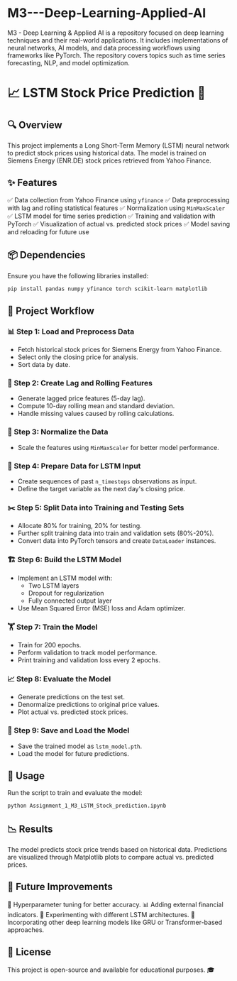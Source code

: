 # M3---Deep-Learning-Applied-AI
M3 - Deep Learning &amp; Applied AI is a repository focused on deep learning techniques and their real-world applications. It includes implementations of neural networks, AI models, and data processing workflows using frameworks like PyTorch. The repository covers topics such as time series forecasting, NLP, and model optimization.
# 📈 LSTM Stock Price Prediction 🚀

## 🔍 Overview

This project implements a Long Short-Term Memory (LSTM) neural network to predict stock prices using historical data. The model is trained on Siemens Energy (ENR.DE) stock prices retrieved from Yahoo Finance.

## ✨ Features

✅ Data collection from Yahoo Finance using `yfinance`
✅ Data preprocessing with lag and rolling statistical features
✅ Normalization using `MinMaxScaler`
✅ LSTM model for time series prediction
✅ Training and validation with PyTorch
✅ Visualization of actual vs. predicted stock prices
✅ Model saving and reloading for future use

## 📦 Dependencies

Ensure you have the following libraries installed:

```bash
pip install pandas numpy yfinance torch scikit-learn matplotlib
```

## 🔄 Project Workflow

### 📊 Step 1: Load and Preprocess Data

- Fetch historical stock prices for Siemens Energy from Yahoo Finance.
- Select only the closing price for analysis.
- Sort data by date.

### 🔁 Step 2: Create Lag and Rolling Features

- Generate lagged price features (5-day lag).
- Compute 10-day rolling mean and standard deviation.
- Handle missing values caused by rolling calculations.

### 🔄 Step 3: Normalize the Data

- Scale the features using `MinMaxScaler` for better model performance.

### 📌 Step 4: Prepare Data for LSTM Input

- Create sequences of past `n_timesteps` observations as input.
- Define the target variable as the next day's closing price.

### ✂️ Step 5: Split Data into Training and Testing Sets

- Allocate 80% for training, 20% for testing.
- Further split training data into train and validation sets (80%-20%).
- Convert data into PyTorch tensors and create `DataLoader` instances.

### 🏗️ Step 6: Build the LSTM Model

- Implement an LSTM model with:
  - Two LSTM layers
  - Dropout for regularization
  - Fully connected output layer
- Use Mean Squared Error (MSE) loss and Adam optimizer.

### 🏋️ Step 7: Train the Model

- Train for 200 epochs.
- Perform validation to track model performance.
- Print training and validation loss every 2 epochs.

### 📈 Step 8: Evaluate the Model

- Generate predictions on the test set.
- Denormalize predictions to original price values.
- Plot actual vs. predicted stock prices.

### 💾 Step 9: Save and Load the Model

- Save the trained model as `lstm_model.pth`.
- Load the model for future predictions.

## 🚀 Usage

Run the script to train and evaluate the model:

```bash
python Assignment_1_M3_LSTM_Stock_prediction.ipynb
```

## 📉 Results

The model predicts stock price trends based on historical data. Predictions are visualized through Matplotlib plots to compare actual vs. predicted prices.

## 🔮 Future Improvements

🔧 Hyperparameter tuning for better accuracy.
📊 Adding external financial indicators.
🔬 Experimenting with different LSTM architectures.
🤖 Incorporating other deep learning models like GRU or Transformer-based approaches.

## 📜 License

This project is open-source and available for educational purposes. 🎓

